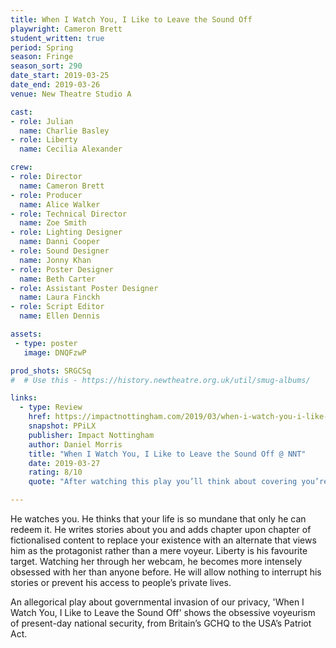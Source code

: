 ```yaml
---
title: When I Watch You, I Like to Leave the Sound Off
playwright: Cameron Brett
student_written: true
period: Spring
season: Fringe
season_sort: 290
date_start: 2019-03-25
date_end: 2019-03-26
venue: New Theatre Studio A

cast:
- role: Julian
  name: Charlie Basley
- role: Liberty
  name: Cecilia Alexander

crew:
- role: Director
  name: Cameron Brett
- role: Producer
  name: Alice Walker
- role: Technical Director
  name: Zoe Smith
- role: Lighting Designer
  name: Danni Cooper
- role: Sound Designer
  name: Jonny Khan
- role: Poster Designer
  name: Beth Carter
- role: Assistant Poster Designer
  name: Laura Finckh
- role: Script Editor
  name: Ellen Dennis

assets:
 - type: poster
   image: DNQFzwP

prod_shots: SRGCSq
#  # Use this - https://history.newtheatre.org.uk/util/smug-albums/

links:
  - type: Review
    href: https://impactnottingham.com/2019/03/when-i-watch-you-i-like-to-leave-the-sound-off-nnt/
    snapshot: PPiLX
    publisher: Impact Nottingham
    author: Daniel Morris
    title: "When I Watch You, I Like to Leave the Sound Off @ NNT"
    date: 2019-03-27
    rating: 8/10
    quote: "After watching this play you’ll think about covering you’re phone cameras and laptop webcams. In the fear that you like Liberty are being observed."

---
```


He watches you. He thinks that your life is so mundane that only he can redeem it. He writes stories about you and adds chapter upon chapter of fictionalised content to replace your existence with an alternate that views him as the protagonist rather than a mere voyeur. Liberty is his favourite target. Watching her through her webcam, he becomes more intensely obsessed with her than anyone before. He will allow nothing to interrupt his stories or prevent his access to people’s private lives.

An allegorical play about governmental invasion of our privacy, 'When I Watch You, I Like to Leave the Sound Off' shows the obsessive voyeurism of present-day national security, from Britain’s GCHQ to the USA’s Patriot Act.
